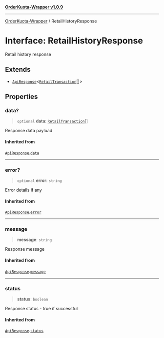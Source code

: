 [**OrderKuota-Wrapper v1.0.9**](../README.md)

***

[OrderKuota-Wrapper](../globals.md) / RetailHistoryResponse

# Interface: RetailHistoryResponse

Retail history response

## Extends

- [`ApiResponse`](ApiResponse.md)\<[`RetailTransaction`](RetailTransaction.md)[]\>

## Properties

### data?

> `optional` **data**: [`RetailTransaction`](RetailTransaction.md)[]

Response data payload

#### Inherited from

[`ApiResponse`](ApiResponse.md).[`data`](ApiResponse.md#data)

***

### error?

> `optional` **error**: `string`

Error details if any

#### Inherited from

[`ApiResponse`](ApiResponse.md).[`error`](ApiResponse.md#error)

***

### message

> **message**: `string`

Response message

#### Inherited from

[`ApiResponse`](ApiResponse.md).[`message`](ApiResponse.md#message)

***

### status

> **status**: `boolean`

Response status - true if successful

#### Inherited from

[`ApiResponse`](ApiResponse.md).[`status`](ApiResponse.md#status)
